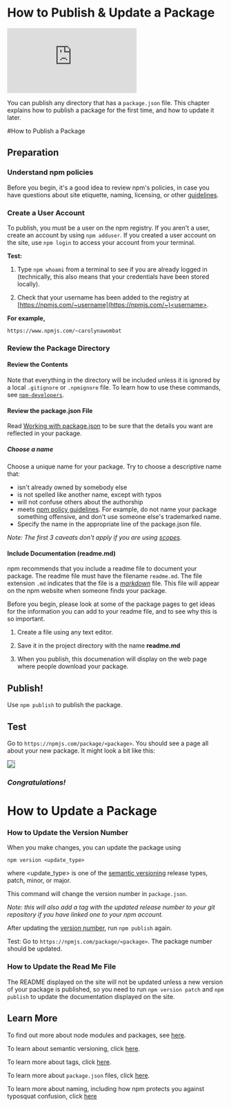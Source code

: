 <!--
title: 12 - How to publish & update a package
featured: true
-->

# How to Publish & Update a Package

<iframe src="https://www.youtube.com/embed/BkotrAFtBM0" frameborder="0" allowfullscreen></iframe>

You can publish any directory that has a `package.json` file. This chapter explains how to publish a package for the first time, and how to update it later. 


#How to Publish a Package

## Preparation

### Understand npm policies

Before you begin, it's a good idea to review npm's policies, in case you have questions about site etiquette, naming, licensing, or other [guidelines](https://www.npmjs.com/policies). 

### Create a User Account

To publish, you must be a user on the npm registry. If you aren't a user, create an account by using  `npm adduser`. If you created a user account on the site, use `npm login` to access your account from your terminal. 

**Test:**
 
1. Type `npm whoami` from a terminal to see if you are already logged in (technically, this also means that your credentials have been stored locally). 

2. Check that your username has been added to the registry at [https://npmjs.com/~username](https://npmjs.com/~)<username>.

**For example,** 

`https://www.npmjs.com/~carolynawombat`

### Review the Package Directory 

#### Review the Contents

Note that everything in the directory will be included unless it is ignored by a local `.gitignore` or `.npmignore` file. To learn how to use these commands, see [`npm-developers`](/misc/developers).

#### Review the package.json File

Read [Working with package.json](https://docs.npmjs.com/getting-started/using-a-package.json) to be sure that the details you want are reflected in your package.

##### Choose a name

Choose a unique name for your package. Try to choose a descriptive name that:

*  isn't already owned by somebody else
*  is not spelled like another name, except with typos
*  will not confuse others about the authorship
*  meets [npm policy guidelines](https://www.npmjs.com/policies). For example, do not name your package something offensive, and don't use someone else's trademarked name. 
*  Specify the name in the appropriate line of the package.json file. 

*Note: The first 3 caveats don't apply if you are using [scopes](https://docs.npmjs.com/cli/version).*

#### Include Documentation (readme.md)

npm recommends that you include a readme file to document your package. The readme file must have the filename `readme.md`.  The file extension `.md` indicates that the file is a [*markdown*](https://guides.github.com/features/mastering-markdown/#what) file. This file will appear on the npm website when someone finds your package. 

Before you begin, please look at some of the package pages to get ideas for the information you can add to your readme file, and to see why this is so important. 

1. Create a file using any text editor. 
 
2. Save it in the project directory with the name **readme.md** 

3. When you publish, this documenation will display on the web page where people download your package. 

## Publish! 

Use `npm publish` to publish the package.

## Test  

Go to `https://npmjs.com/package/<package>`. You should see a page all about your new package. It might look a bit like this: 

<img src="/images/lodash-package-page.png" style="border: 1px solid gray;">

### *Congratulations!*

# How to Update a Package

### How to Update the Version Number 

When you make changes, you can update the package using 

`npm version <update_type>`

where <update_type> is one of the [semantic versioning](https://docs.npmjs.com/getting-started/semantic-versioning) release types, patch, minor, or major. 

This command will change the version number in `package.json`. 

*Note: this will also add a tag with the updated release number to your git repository if you have linked one to your npm account.*

After updating the [version number](https://docs.npmjs.com/cli/version), run `npm publish` again.

Test: Go to `https://npmjs.com/package/<package>`. The package number should be updated.

### How to Update the Read Me File 

The README displayed on the site will not be updated unless a new version of your package is published, so you need to run `npm version patch` and `npm publish` to update the documentation displayed on the site. 

## Learn More

To find out more about node modules and packages, see [here](https://docs.npmjs.com/getting-started/packages).

To learn about semantic versioning, click [here](https://docs.npmjs.com/getting-started/semantic-versioning). 

To learn more about tags, click [here](https://docs.npmjs.com/getting-started/using-tags).

To learn more about `package.json` files, click [here](https://docs.npmjs.com/getting-started/using-a-package.json). 

To learn more about naming, including how npm protects you against typosquat confusion, click [here](https://gist.github.com/ashleygwilliams/e466c1e9fd3be42545da511239edd554)